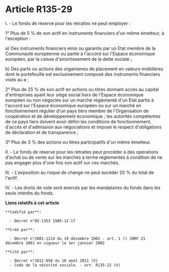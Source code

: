 # Article R135-29

I. - Le fonds de réserve pour les retraites ne peut employer :

1° Plus de 5 % de son actif en instruments financiers d'un même émetteur, à l'exception :

a) Des instruments financiers émis ou garantis par un Etat membre de la Communauté européenne ou partie à l'accord sur
l'Espace économique européen, par la caisse d'amortissement de la dette sociale ;

b) Des parts ou actions des organismes de placement en valeurs mobilières dont le portefeuille est exclusivement composé des
instruments financiers visés au a ;

2° Plus de 25 % de son actif en actions ou titres donnant accès au capital d'entreprises ayant leur siège social hors de
l'Espace économique européen ou non négociés sur un marché réglementé d'un Etat partie à l'accord sur l'Espace économique
européen ou sur un marché en fonctionnement régulier d'un pays tiers membre de l'Organisation de coopération et de
développement économique ; les autorités compétentes de ce pays tiers doivent avoir défini les conditions de fonctionnement,
d'accès et d'admission aux négociations et imposé le respect d'obligations de déclaration et de transparence ;

3° Plus de 3 % des actions ou titres participatifs d'un même émetteur.

II. - Le fonds de réserve pour les retraites peut procéder à des opérations d'achat ou de vente sur les marchés à terme
réglementés à condition de ne pas engager plus d'une fois son actif sur ces marchés.

III. - L'exposition au risque de change ne peut excéder 20 % du total de l'actif.

IV. - Les droits de vote sont exercés par les mandataires du fonds dans les seuls intérêts du fonds.

**Liens relatifs à cet article**

	**Codifié par**:

	  - Décret n°85-1353 1985-12-17

	**Créé par**:

	  - Décret n°2001-1214 du 19 décembre 2001 - art. 1 () JORF 21 décembre 2001 en vigueur le 1er janvier 2002

	**Cité par**:

	  - Décret n°2011-950 du 10 août 2011 (V)
	  - Code de la sécurité sociale. - art. R135-22 (V)
